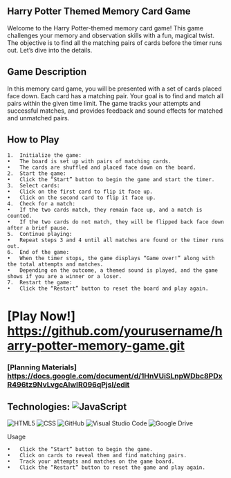 ## Harry Potter Themed Memory Card Game

Welcome to the Harry Potter-themed memory card game! This game challenges your memory and observation skills with a fun, magical twist. The objective is to find all the matching pairs of cards before the timer runs out. Let’s dive into the details.


## Game Description

In this memory card game, you will be presented with a set of cards placed face down. Each card has a matching pair. Your goal is to find and match all pairs within the given time limit. The game tracks your attempts and successful matches, and provides feedback and sound effects for matched and unmatched pairs.

## How to Play

	1.	Initialize the game:
	•	The board is set up with pairs of matching cards.
	•	The cards are shuffled and placed face down on the board.
	2.	Start the game:
	•	Click the “Start” button to begin the game and start the timer.
	3.	Select cards:
	•	Click on the first card to flip it face up.
	•	Click on the second card to flip it face up.
	4.	Check for a match:
	•	If the two cards match, they remain face up, and a match is counted.
	•	If the two cards do not match, they will be flipped back face down after a brief pause.
	5.	Continue playing:
	•	Repeat steps 3 and 4 until all matches are found or the timer runs out.
	6.	End of the game:
	•	When the timer stops, the game displays “Game over!” along with the total attempts and matches.
	•	Depending on the outcome, a themed sound is played, and the game shows if you are a winner or a loser.
	7.	Restart the game:
	•	Click the “Restart” button to reset the board and play again.

# [Play Now!] https://github.com/yourusername/harry-potter-memory-game.git

### [Planning Materials] https://docs.google.com/document/d/1HnVUiSLnpWDbc8PDxR496tz9NvLvgcAIwIR096qPjsI/edit

## Technologies: ![JavaScript](https://img.shields.io/badge/javascript-%23323330.svg?style=for-the-badge&logo=javascript&logoColor=%23F7DF1E)
![HTML5](https://img.shields.io/badge/html5-%23E34F26.svg?style=for-the-badge&logo=html5&logoColor=white)
![CSS](https://camo.githubusercontent.com/9bb8902d6fde4b0ea32ebdb8e5162dd578cd13d693ab8d35ed5eb7daad78abf8/68747470733a2f2f696d672e736869656c64732e696f2f62616467652f4353532d3233393132303f267374796c653d666f722d7468652d6261646765266c6f676f3d63737333266c6f676f436f6c6f723d7768697465)
![GitHub](https://img.shields.io/badge/github-%23121011.svg?style=for-the-badge&logo=github&logoColor=white)
![Visual Studio Code](https://img.shields.io/badge/Visual%20Studio%20Code-0078d7.svg?style=for-the-badge&logo=visual-studio-code&logoColor=white)
![Google Drive](https://img.shields.io/badge/Google%20Drive-4285F4?style=for-the-badge&logo=googledrive&logoColor=white)

Usage

	•	Click the “Start” button to begin the game.
	•	Click on cards to reveal them and find matching pairs.
	•	Track your attempts and matches on the game board.
	•	Click the “Restart” button to reset the game and play again.

